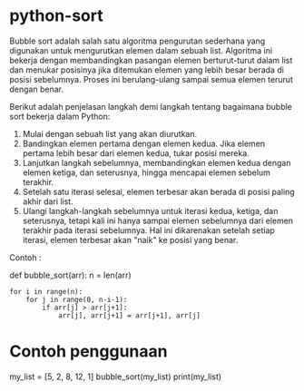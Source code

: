 # python-sort

Bubble sort adalah salah satu algoritma pengurutan sederhana yang digunakan untuk mengurutkan elemen dalam sebuah list. Algoritma ini bekerja dengan membandingkan pasangan elemen berturut-turut dalam list dan menukar posisinya jika ditemukan elemen yang lebih besar berada di posisi sebelumnya. Proses ini berulang-ulang sampai semua elemen terurut dengan benar.

Berikut adalah penjelasan langkah demi langkah tentang bagaimana bubble sort bekerja dalam Python:

1. Mulai dengan sebuah list yang akan diurutkan.
2. Bandingkan elemen pertama dengan elemen kedua. Jika elemen pertama lebih besar dari elemen kedua, tukar posisi mereka.
3. Lanjutkan langkah sebelumnya, membandingkan elemen kedua dengan elemen ketiga, dan seterusnya, hingga mencapai elemen sebelum terakhir.
4. Setelah satu iterasi selesai, elemen terbesar akan berada di posisi paling akhir dari list.
5. Ulangi langkah-langkah sebelumnya untuk iterasi kedua, ketiga, dan seterusnya, tetapi kali ini hanya sampai elemen sebelumnya dari elemen terakhir pada iterasi sebelumnya. Hal ini dikarenakan setelah setiap iterasi, elemen terbesar akan "naik" ke posisi yang benar.

Contoh :

def bubble_sort(arr):
    n = len(arr)
    
    for i in range(n):
        for j in range(0, n-i-1):
            if arr[j] > arr[j+1]:
                arr[j], arr[j+1] = arr[j+1], arr[j]

# Contoh penggunaan
my_list = [5, 2, 8, 12, 1]
bubble_sort(my_list)
print(my_list)
